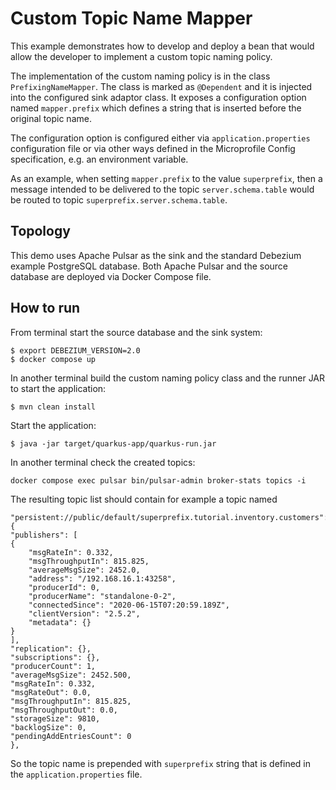# Custom Topic Name Mapper

This example demonstrates how to develop and deploy a bean that would allow the developer to implement a custom topic naming policy.

The implementation of the custom naming policy is in the class `PrefixingNameMapper`.
The class is marked as `@Dependent` and it is injected into the configured sink adaptor class.
It exposes a configuration option named `mapper.prefix` which defines a string that is inserted before the original topic name.

The configuration option is configured either via `application.properties` configuration file or via other ways defined in the Microprofile Config specification, e.g. an environment variable.

As an example, when setting `mapper.prefix` to the value `superprefix`, then a message intended to be delivered to the topic `server.schema.table` would be routed to topic `superprefix.server.schema.table`.

## Topology

This demo uses Apache Pulsar as the sink and the standard Debezium example PostgreSQL database.
Both Apache Pulsar and the source database are deployed via Docker Compose file.

## How to run

From terminal start the source database and the sink system:

```
$ export DEBEZIUM_VERSION=2.0
$ docker compose up
```

In another terminal build the custom naming policy class and the runner JAR to start the application:

```
$ mvn clean install
```

Start the application:

```
$ java -jar target/quarkus-app/quarkus-run.jar
```

In another terminal check the created topics:

```
docker compose exec pulsar bin/pulsar-admin broker-stats topics -i
```

The resulting topic list should contain for example a topic named

```
"persistent://public/default/superprefix.tutorial.inventory.customers": {
"publishers": [
{
    "msgRateIn": 0.332,
    "msgThroughputIn": 815.825,
    "averageMsgSize": 2452.0,
    "address": "/192.168.16.1:43258",
    "producerId": 0,
    "producerName": "standalone-0-2",
    "connectedSince": "2020-06-15T07:20:59.189Z",
    "clientVersion": "2.5.2",
    "metadata": {}
}
],
"replication": {},
"subscriptions": {},
"producerCount": 1,
"averageMsgSize": 2452.500,
"msgRateIn": 0.332,
"msgRateOut": 0.0,
"msgThroughputIn": 815.825,
"msgThroughputOut": 0.0,
"storageSize": 9810,
"backlogSize": 0,
"pendingAddEntriesCount": 0
},
```

So the topic name is prepended with `superprefix` string that is defined in the `application.properties` file.

